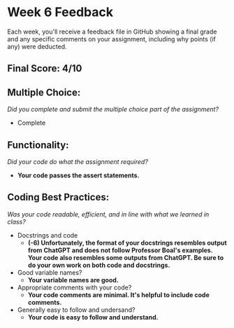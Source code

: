 # Week 6 Feedback
Each week, you'll receive a feedback file in GitHub showing a final grade and any specific comments on your assignment, including why points (if any) were deducted.

## Final Score: 4/10

## Multiple Choice:
_Did you complete and submit the multiple choice part of the assignment?_
* Complete

## Functionality: 
_Did your code do what the assignment required?_
* **Your code passes the assert statements.**

## Coding Best Practices:
_Was your code readable, efficient, and in line with what we learned in class?_
* Docstrings and code
  * **(-6) Unfortunately, the format of your docstrings resembles output from ChatGPT and does not follow Professor Boal's examples. Your code also resembles some outputs from ChatGPT. Be sure to do your own work on both code and docstrings.**  
* Good variable names?
  * **Your variable names are good.**
* Appropriate comments with your code?
  * **Your code comments are minimal. It's helpful to include code comments.**
* Generally easy to follow and undersand?
  * **Your code is easy to follow and understand.**
